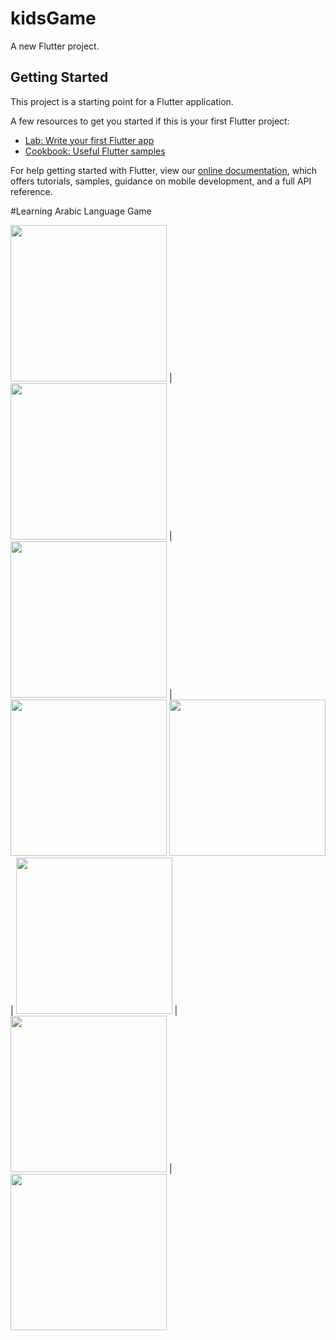 # kidsGame

A new Flutter project.

## Getting Started

This project is a starting point for a Flutter application.

A few resources to get you started if this is your first Flutter project:

- [Lab: Write your first Flutter app](https://flutter.dev/docs/get-started/codelab)
- [Cookbook: Useful Flutter samples](https://flutter.dev/docs/cookbook)

For help getting started with Flutter, view our
[online documentation](https://flutter.dev/docs), which offers tutorials,
samples, guidance on mobile development, and a full API reference.

#Learning Arabic Language Game



<img src="screens/game1.png" width="250"> | <img src="screens/game2.png" width="250" > | <img src="screens/game3.png" width="250" > | <img src="screens/game4.png" width="250" >
<img src="screens/game5.png" width="250"> | <img src="screens/game6.png" width="250" > | <img src="screens/game7.png" width="250" > | <img src="screens/game8.png" width="250" >

